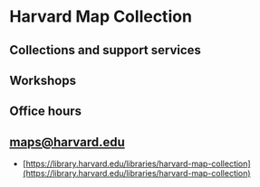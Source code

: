 # Harvard Map Collection

## Collections and support services

## Workshops

## Office hours

## maps@harvard.edu

- [https://library.harvard.edu/libraries/harvard-map-collection](https://library.harvard.edu/libraries/harvard-map-collection)